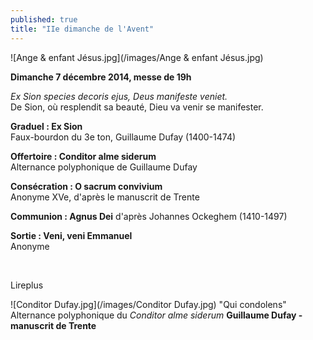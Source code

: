 ```yaml
---
published: true
title: "IIe dimanche de l'Avent"
---
```


![Ange & enfant Jésus.jpg](/images/Ange & enfant Jésus.jpg)


**Dimanche 7 décembre 2014, messe de 19h**

*Ex Sion species decoris ejus, Deus manifeste veniet.*  
De Sion, où resplendit sa beauté, Dieu va venir se manifester.

**Graduel : Ex Sion**  
Faux-bourdon du 3e ton, Guillaume Dufay (1400-1474)

**Offertoire : Conditor alme siderum**  
Alternance polyphonique de Guillaume Dufay

**Consécration : O sacrum convivium**  
Anonyme XVe, d'après le manuscrit de Trente

**Communion : Agnus Dei**
d'après Johannes Ockeghem (1410-1497)

**Sortie : Veni, veni Emmanuel**  
Anonyme

&nbsp;

Lireplus

![Conditor Dufay.jpg](/images/Conditor Dufay.jpg)
"Qui condolens" Alternance polyphonique du *Conditor alme siderum*  **Guillaume Dufay - manuscrit de Trente**